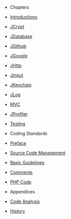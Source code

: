 - Chapters
- [Introductions](chapters/introduction.md)
- [JCrypt](chapters/packages/crypt.md)
- [JDatabase](chapters/packages/database.md)
- [JGithub](chapters/packages/github.md)
- [JGoogle](chapters/packages/google.md)
- [JHttp](chapters/packages/http.md)
- [JInput](chapters/packages/input.md)
- [JKeychain](chapters/packages/keychain.md)
- [JLog](chapters/packages/log.md)
- [MVC](chapters/packages/mvc.md)
- [JProfiler](chapters/packages/profiler.md)
- [Testing](chapters/testing.md)

- Coding Standards
- [Preface](coding-standards/preface.md)
- [Source Code Management](coding-standards/chapters/source-code-management.md)
- [Basic Guidelines](coding-standards/chapters/basic-guidelines.md)
- [Comments](coding-standards/chapters/comments.md)
- [PHP Code](coding-standards/chapters/php.md)

- Appendices
- [Code Analysis](appendices/analysis.md)
- [History](appendices/history.md)
